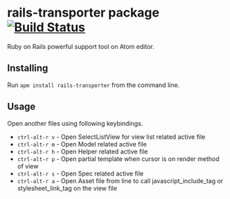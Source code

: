 # rails-transporter package [![Build Status](https://travis-ci.org/hmatsuda/rails-transporter.svg?branch=master)](https://travis-ci.org/hmatsuda/rails-transporter)

Ruby on Rails powerful support tool on Atom editor.

## Installing
Run `apm install rails-transporter` from the command line.

## Usage
Open another files using following keybindings.

* `ctrl-alt-r v` - Open SelectListView for view list related active file
* `ctrl-alt-r m` - Open Model related active file
* `ctrl-alt-r h` - Open Helper related active file
* `ctrl-alt-r p` - Open partial template when cursor is on render method of view
* `ctrl-alt-r s` - Open Spec related active file
* `ctrl-alt-r a` - Open Asset file from line to call javascript_include_tag or stylesheet_link_tag on the view file
